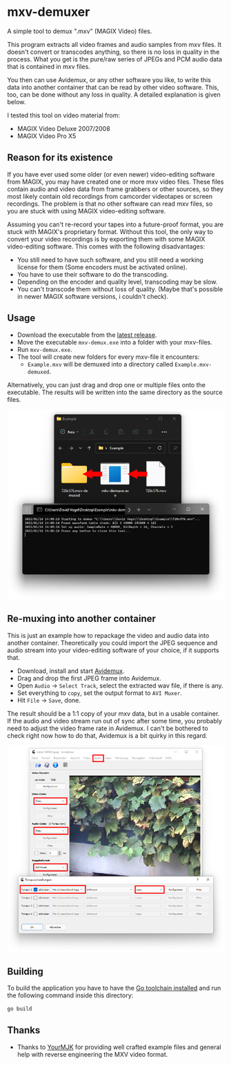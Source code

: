 # mxv-demuxer

A simple tool to demux ".mxv" (MAGIX Video) files.

This program extracts all video frames and audio samples from mxv files.
It doesn't convert or transcodes anything, so there is no loss in quality in the process.
What you get is the pure/raw series of JPEGs and PCM audio data that is contained in mxv files.

You then can use Avidemux, or any other software you like, to write this data into another container that can be read by other video software.
This, too, can be done without any loss in quality.
A detailed explanation is given below.

I tested this tool on video material from:

- MAGIX Video Deluxe 2007/2008
- MAGIX Video Pro X5

## Reason for its existence

If you have ever used some older (or even newer) video-editing software from MAGIX, you may have created one or more mxv video files.
These files contain audio and video data from frame grabbers or other sources, so they most likely contain old recordings from camcorder videotapes or screen recordings.
The problem is that no other software can read mxv files, so you are stuck with using MAGIX video-editing software.

Assuming you can't re-record your tapes into a future-proof format, you are stuck with MAGIX's proprietary format.
Without this tool, the only way to convert your video recordings is by exporting them with some MAGIX video-editing software.
This comes with the following disadvantages:

- You still need to have such software, and you still need a working license for them (Some encoders must be activated online).
- You have to use their software to do the transcoding.
- Depending on the encoder and quality level, transcoding may be slow.
- You can't transcode them without loss of quality. (Maybe that's possible in newer MAGIX software versions, i couldn't check).

## Usage

- Download the executable from the [latest release](https://github.com/Dadido3/mxv-demuxer/releases/latest).
- Move the executable `mxv-demux.exe` into a folder with your mxv-files.
- Run `mxv-demux.exe`.
- The tool will create new folders for every mxv-file it encounters:
  - `Example.mxv` will be demuxed into a directory called `Example.mxv-demuxed`.

Alternatively, you can just drag and drop one or multiple files onto the executable.
The results will be written into the same directory as the source files.

![Example showing the process](documentation/example-demux-arrows.png)

## Re-muxing into another container

This is just an example how to repackage the video and audio data into another container.
Theoretically you could import the JPEG sequence and audio stream into your video-editing software of your choice, if it supports that.

- Download, install and start [Avidemux](http://avidemux.sourceforge.net/download.html).
- Drag and drop the first JPEG frame into Avidemux.
- Open `Audio` -> `Select Track`, select the extracted wav file, if there is any.
- Set everything to `copy`, set the output format to `AVI Muxer`.
- Hit `File` -> `Save`, done.

The result should be a 1:1 copy of your mxv data, but in a usable container.
If the audio and video stream run out of sync after some time, you probably need to adjust the video frame rate in Avidemux.
I can't be bothered to check right now how to do that, Avidemux is a bit quirky in this regard.

![Example showing the process](documentation/example-avidemux-boxes.png)

## Building

To build the application you have to have the [Go toolchain installed](https://go.dev/doc/install) and run the following command inside this directory:

```bash
go build
```

## Thanks

- Thanks to [YourMJK] for providing well crafted example files and general help with reverse engineering the MXV video format.

[YourMJK]: https://github.com/YourMJK
